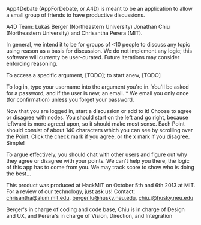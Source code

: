 App4Debate (AppForDebate, or A4D) is meant to be an application to allow a small group of friends to have productive discussions.

A4D Team: Lukáš Berger (Northeastern University) Jonathan Chiu (Northeastern University) and Chrisantha Perera (MIT).

In general, we intend it to be for groups of <10 people to discuss any topic using reason as a basis for discussion.
We do not implement any logic; this software will currenty be user-curated. Future iterations may consider enforcing reasoning.

To access a specific argument, [TODO]; to start anew, [TODO]

To log in, type your username into the argument you're in. You'll be asked for a password, and if the user is new, an email.
	* We email you only once (for confirmation) unless you forget your password. 

Now that you are logged in, start a discussion or add to it! Choose to agree or disagree with nodes.
You should start on the left and go right, because leftward is more agreed upon, so it should make most sense.
Each Point should consist of about 140 characters which you can see by scrolling over the Point. 
Click the check mark if you agree, or the x mark if you disagree. Simple!

To argue effectively, you should chat with other users and figure out why they agree or disagree with your points.
We can't help you there, the logic of this app has to come from you. We may track score to show who is doing the best... 


This product was produced at HackMIT on October 5th and 6th 2013 at MIT. For a review of our technology, just ask us!
Contact: chrisantha@alum.mit.edu, berger.lu@husky.neu.edu, chiu.j@husky.neu.edu

Berger's in charge of coding and code base, Chiu is in charge of Design and UX, and Perera's in charge of Vision, Direction, and Integration
